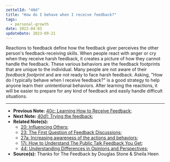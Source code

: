 ```yaml
---
zettelId: "40d"
title: "How do I behave when I receive feedback?"
tags:
  - personal-growth
date: 2022-04-03
updateDate: 2023-09-21
---
```


Reactions to feedback define how the feedback giver perceives the other person's feedback-receiving skills. When people react with anger or cry when they receive harsh feedback, it creates a picture of how they cannot handle the feedback. These various behaviors are the feedback footprints that are unique to the individual. Many people are not aware of their *feedback footprint* and are not ready to face harsh feedback. Asking, "How do I typically behave when I receive feedback?" is a good strategy to help anyone learn their unintentional behaviors. After learning the reactions, it will be easier to prepare for any kind of feedback and easily handle difficult situations.

---

- **Previous Note:** [40c: Learning How to Receive Feedback](/notes/40c/);
- **Next Note:** [40d1: Trying the feedback](/notes/40d1/);
- **Related Note(s):**
  - [20: Influencing Others](/notes/20/);
  - [23: The First Question of Feedback Discussions](/notes/23/);
  - [27a: Increasing awareness of the actions and behaviors](/notes/27a/);
  - [17i: How to Understand The Public Talk Feedback You Get](/notes/17i/);
  - [44: Understanding Differences in Opinions and Perspectives](/notes/44/);
- **Source(s):** Thanks for The Feedback by Douglas Stone & Sheila Heen
